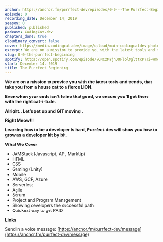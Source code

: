 ```yaml
---
anchor: https://anchor.fm/purrfect-dev/episodes/0-0---The-Purrfect-Beginning-e9hebf
episode: 0
recording_date: December 14, 2019
season: 0
published: published
podcast: CodingCat.dev
chapters_done: true
cloudinary_convert: false
cover: https://media.codingcat.dev/image/upload/main-codingcatdev-photo/fvjgqo2gifcvdlpih6zk.png
excerpt: We are on a mission to provide you with the latest tools and trends, that take you from a house cat to a fierce LION.
slug: 0-0-the-purrfect-beginning
spotify: https://open.spotify.com/episode/7CNCzMYjhDOFlol9glttxP?si=WmoeWiyEQACDrHADiiwgkw
start: December 14, 2019
title: The Purrfect Beginning
---
```


**We are on a mission to provide you with the latest tools and trends, that take you from a house cat to a fierce LION.**

**Even when your code isn’t feline that good, we ensure you’ll get there with the right cat-i-tude.**

**Alright.. Let’s get up and GIT moving..**

**Right Meow!!!**

**Learning how to be a developer is hard, Purrfect.dev will show you how to grow as a developer bit by bit.**

**What We Cover**

- JAMStack (Javascript, API, MarkUp)
- HTML
- CSS
- Gaming (Unity)
- Mobile
- AWS, GCP, Azure
- Serverless
- Agile
- Scrum
- Project and Program Management
- Showing developers the successful path
- Quickest way to get PAID

**Links**

Send in a voice message: [https://anchor.fm/purrfect-dev/message](https://anchor.fm/purrfect-dev/message)
